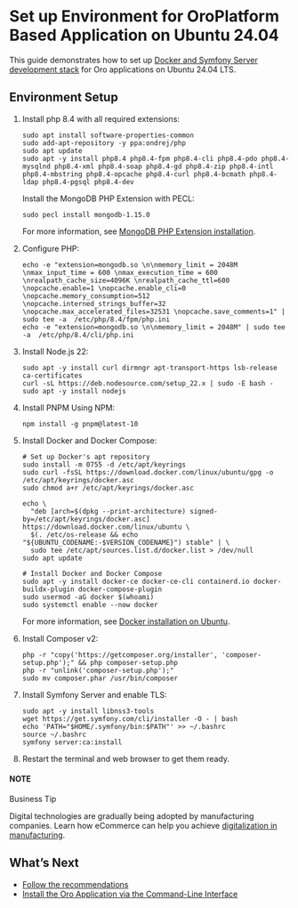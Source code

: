 <a id="setup-dev-env-docker-symfony-ubuntu"></a>

# Set up Environment for OroPlatform Based Application on Ubuntu 24.04

This guide demonstrates how to set up [Docker and Symfony Server development stack](docker-and-symfony/index.md#setup-dev-env-docker-symfony) for Oro applications on Ubuntu 24.04 LTS.

## Environment Setup

1. Install php 8.4 with all required extensions:
   ```none
   sudo apt install software-properties-common
   sudo add-apt-repository -y ppa:ondrej/php
   sudo apt update
   sudo apt -y install php8.4 php8.4-fpm php8.4-cli php8.4-pdo php8.4-mysqlnd php8.4-xml php8.4-soap php8.4-gd php8.4-zip php8.4-intl php8.4-mbstring php8.4-opcache php8.4-curl php8.4-bcmath php8.4-ldap php8.4-pgsql php8.4-dev
   ```

   Install the MongoDB PHP Extension with PECL:
   ```none
   sudo pecl install mongodb-1.15.0
   ```

   For more information, see <a href="https://www.php.net/manual/en/mongodb.installation.php" target="_blank">MongoDB PHP Extension installation</a>.
2. Configure PHP:
   ```none
   echo -e "extension=mongodb.so \n\nmemory_limit = 2048M \nmax_input_time = 600 \nmax_execution_time = 600 \nrealpath_cache_size=4096K \nrealpath_cache_ttl=600 \nopcache.enable=1 \nopcache.enable_cli=0 \nopcache.memory_consumption=512 \nopcache.interned_strings_buffer=32 \nopcache.max_accelerated_files=32531 \nopcache.save_comments=1" | sudo tee -a  /etc/php/8.4/fpm/php.ini
   echo -e "extension=mongodb.so \n\nmemory_limit = 2048M" | sudo tee -a  /etc/php/8.4/cli/php.ini
   ```
3. Install Node.js 22:
   ```none
   sudo apt -y install curl dirmngr apt-transport-https lsb-release ca-certificates
   curl -sL https://deb.nodesource.com/setup_22.x | sudo -E bash -
   sudo apt -y install nodejs
   ```
4. Install PNPM Using NPM:
   ```none
   npm install -g pnpm@latest-10
   ```
5. Install Docker and Docker Compose:
   ```none
   # Set up Docker's apt repository
   sudo install -m 0755 -d /etc/apt/keyrings
   sudo curl -fsSL https://download.docker.com/linux/ubuntu/gpg -o /etc/apt/keyrings/docker.asc
   sudo chmod a+r /etc/apt/keyrings/docker.asc

   echo \
     "deb [arch=$(dpkg --print-architecture) signed-by=/etc/apt/keyrings/docker.asc] https://download.docker.com/linux/ubuntu \
     $(. /etc/os-release && echo "${UBUNTU_CODENAME:-$VERSION_CODENAME}") stable" | \
     sudo tee /etc/apt/sources.list.d/docker.list > /dev/null
   sudo apt update

   # Install Docker and Docker Compose
   sudo apt -y install docker-ce docker-ce-cli containerd.io docker-buildx-plugin docker-compose-plugin
   sudo usermod -aG docker $(whoami)
   sudo systemctl enable --now docker
   ```

   For more information, see <a href="https://docs.docker.com/engine/install/ubuntu/#install-using-the-repository" target="_blank">Docker installation on Ubuntu</a>.
6. Install Composer v2:
   ```none
   php -r "copy('https://getcomposer.org/installer', 'composer-setup.php');" && php composer-setup.php
   php -r "unlink('composer-setup.php');"
   sudo mv composer.phar /usr/bin/composer
   ```
7. Install Symfony Server and enable TLS:
   ```none
   sudo apt -y install libnss3-tools
   wget https://get.symfony.com/cli/installer -O - | bash
   echo 'PATH="$HOME/.symfony/bin:$PATH"' >> ~/.bashrc
   source ~/.bashrc
   symfony server:ca:install
   ```
8. Restart the terminal and web browser to get them ready.

#### NOTE
Business Tip

Digital technologies are gradually being adopted by manufacturing companies. Learn how eCommerce can help you achieve <a href="https://oroinc.com/b2b-ecommerce/blog/digital-transformation-in-manufacturing/" target="_blank">digitalization in manufacturing</a>.

## What’s Next

* [Follow the recommendations](docker-and-symfony/index.md#setup-dev-env-docker-symfony-recommendations)
* [Install the Oro Application via the Command-Line Interface](docker-and-symfony/index.md#setup-dev-env-docker-symfony-install-application)

<!-- Frontend -->
